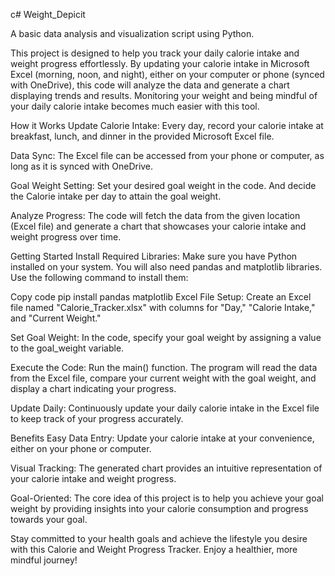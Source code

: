 c# Weight_Depicit

A basic data analysis and visualization script using Python.

This project is designed to help you track your daily calorie intake and weight progress effortlessly. By updating your calorie intake in Microsoft Excel (morning, noon, and night), either on your computer or phone (synced with OneDrive), this code will analyze the data and generate a chart displaying trends and results. Monitoring your weight and being mindful of your daily calorie intake becomes much easier with this tool.

How it Works
Update Calorie Intake: Every day, record your calorie intake at breakfast, lunch, and dinner in the provided Microsoft Excel file.

Data Sync: The Excel file can be accessed from your phone or computer, as long as it is synced with OneDrive.

Goal Weight Setting: Set your desired goal weight in the code. And decide the Calorie intake per day to attain the goal weight. 

Analyze Progress: The code will fetch the data from the given location (Excel file) and generate a chart that showcases your calorie intake and weight progress over time.

Getting Started
Install Required Libraries: Make sure you have Python installed on your system. You will also need pandas and matplotlib libraries. Use the following command to install them:

Copy code
pip install pandas matplotlib
Excel File Setup: Create an Excel file named "Calorie_Tracker.xlsx" with columns for "Day," "Calorie Intake," and "Current Weight."

Set Goal Weight: In the code, specify your goal weight by assigning a value to the goal_weight variable.

Execute the Code: Run the main() function. The program will read the data from the Excel file, compare your current weight with the goal weight, and display a chart indicating your progress.

Update Daily: Continuously update your daily calorie intake in the Excel file to keep track of your progress accurately.

Benefits
Easy Data Entry: Update your calorie intake at your convenience, either on your phone or computer.

Visual Tracking: The generated chart provides an intuitive representation of your calorie intake and weight progress.

Goal-Oriented: The core idea of this project is to help you achieve your goal weight by providing insights into your calorie consumption and progress towards your goal.

Stay committed to your health goals and achieve the lifestyle you desire with this Calorie and Weight Progress Tracker. Enjoy a healthier, more mindful journey!
